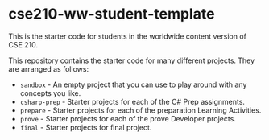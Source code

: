 # cse210-ww-student-template
This is the starter code for students in the worldwide content version of CSE 210.

<!-- 
Student: Leonardo Severo ELias
Assignment: Practice working with Git by doing a commit in the main.
 -->


This repository contains the starter code for many different projects. They are arranged as follows:

* `sandbox` - An empty project that you can use to play around with any concepts you like.
* `csharp-prep` - Starter projects for each of the C# Prep assignments.
* `prepare` - Starter projects for each of the preparation Learning Activities.
* `prove` - Starter projects for each of the prove Developer projects.
* `final` - Starter projects for final project.
